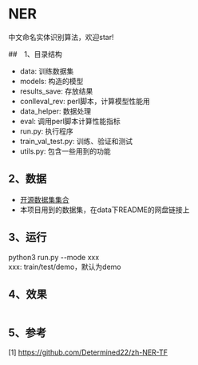 # NER
中文命名实体识别算法，欢迎star!

##　1、目录结构
<ul>
    <li>data: 训练数据集</li>
    <li>models: 构造的模型</li>
    <li>results_save: 存放结果</li>
    <li>conlleval_rev: perl脚本，计算模型性能用</li>
    <li>data_helper: 数据处理</li>
    <li>eval: 调用perl脚本计算性能指标</li>
    <li>run.py: 执行程序</li>
    <li>train_val_test.py: 训练、验证和测试</li>
    <li>utils.py: 包含一些用到的功能</li>
</ul>

## 2、数据
<ul>
    <li><a href="https://github.com/CLUEbenchmark/CLUEDatasetSearch">开源数据集集合</a></li>
    <li>本项目用到的数据集，在data下README的网盘链接上</li>
</ul>

## 3、运行
python3 run.py --mode xxx <br />
xxx: train/test/demo，默认为demo

## 4、效果
<table>

</table>

## 5、参考
[1] https://github.com/Determined22/zh-NER-TF
